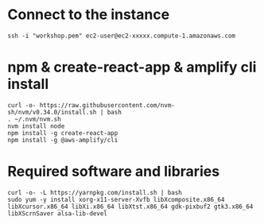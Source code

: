 # Connect to the instance
```
ssh -i "workshop.pem" ec2-user@ec2-xxxxx.compute-1.amazonaws.com
```

# npm & create-react-app & amplify cli install
```
curl -o- https://raw.githubusercontent.com/nvm-sh/nvm/v0.34.0/install.sh | bash
. ~/.nvm/nvm.sh
nvm install node
npm install -g create-react-app
npm install -g @aws-amplify/cli
```

# Required software and libraries
```
curl -o- -L https://yarnpkg.com/install.sh | bash
sudo yum -y install xorg-x11-server-Xvfb libXcomposite.x86_64 libXcursor.x86_64 libXi.x86_64 libXtst.x86_64 gdk-pixbuf2 gtk3.x86_64 libXScrnSaver alsa-lib-devel
```
